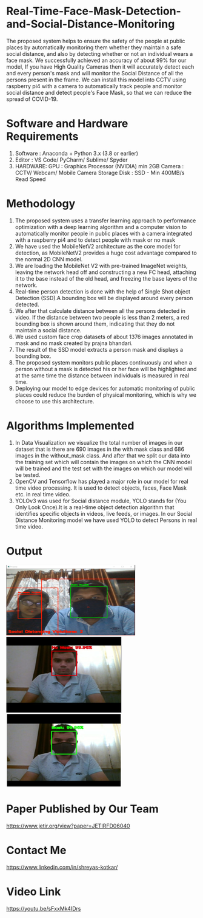 # Real-Time-Face-Mask-Detection-and-Social-Distance-Monitoring

The proposed system helps to ensure the safety of the people at public places by automatically monitoring them whether they maintain a safe social distance, and also by detecting whether or not an individual wears a face mask. We successfully achieved an accuracy of about 99% for our model, If you have High Quality Cameras then it will accurately detect each and every person's mask and will monitor the Social Distance of all the persons present in the frame. We can install this model into CCTV using raspberry pi4 with a camera to automatically track people and monitor social distance and detect people's Face Mask, so that we can reduce the spread of COVID-19.

# Software and Hardware Requirements 
1. Software : Anaconda + Python 3.x (3.8 or earlier)
2. Editor : VS Code/ PyCharm/ Sublime/ Spyder
3. HARDWARE: GPU : Graphics Processor (NVIDIA) min 2GB
             Camera : CCTV/ Webcam/ Mobile Camera 
             Storage Disk : SSD - Min 400MB/s Read Speed

# Methodology
1. The proposed system uses a transfer learning approach to performance optimization with a deep learning algorithm and a computer vision to automatically monitor people in public places with a camera integrated with a raspberry pi4 and to detect people with mask or no mask
2. We have used the MobileNetV2 architecture as the core model for detection, as MobileNetV2 provides a huge cost advantage compared to the normal 2D CNN model.
3. We are loading the MobileNet V2 with pre-trained ImageNet weights, leaving the network head off and constructing a new FC head, attaching it to the base instead of the old head, and freezing the base layers of the network.
4. Real-time person detection is done with the help of Single Shot object Detection (SSD).A bounding box will be displayed around every person detected.
5. We after that calculate distance between all the persons detected in video. If the distance between two people is less than 2 meters, a red bounding box is shown around them, indicating that they do not maintain a social distance.
6. We used custom face crop datasets of about 1376  images annotated in mask and no mask created by prajna bhandari.
7. The result of the SSD model extracts a person mask and displays a bounding box.
8. The proposed system monitors public places continuously and when a person without a mask is detected  his or her face will be highlighted and at the same time the distance between individuals is measured in real time. 
9. Deploying our model to edge devices for automatic monitoring of public places could reduce the burden of physical monitoring, which is why we choose to use this architecture.

# Algorithms Implemented
1. In Data Visualization we visualize the total number of images in our dataset
that is there are 690 images in the with mask class and 686 images in the without_mask class. And after that we split our data into the training set which will contain the images on which the CNN model will be trained and the test set with the images on which our model will be tested.
2. OpenCV and Tensorflow has played a major role in our model for real time video processing. It is used to detect objects, faces, Face Mask etc. in real time video.
3. YOLOv3 was used for Social distance module, YOLO stands for (You Only Look Once).It is a real-time object detection algorithm that identifies specific objects in videos, live feeds, or images.
In our Social Distance Monitoring model we have used YOLO to detect Persons in real time video.

# Output
<img src="./images/sd1.PNG">  <img src="./images/sd2.PNG">  <img src="./images/sd3.PNG">

# Paper Published by Our Team
https://www.jetir.org/view?paper=JETIRFD06040


# Contact Me
 https://www.linkedin.com/in/shreyas-kotkar/

# Video Link
https://youtu.be/sFxxMk4IDrs
